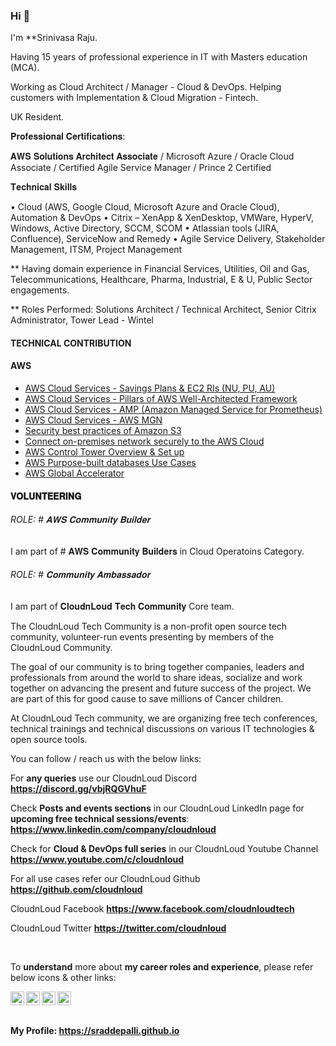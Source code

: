 

<!--
**sraddepalli/sraddepalli** is a ✨ _special_ ✨ repository because its `README.md` (this file) appears on your GitHub profile.

Here are some ideas to get you started:

- 🔭 I’m currently working on ...
- 🌱 I’m currently learning ...
- 👯 I’m looking to collaborate on ...
- 🤔 I’m looking for help with ...
- 💬 Ask me about ...
- 📫 How to reach me: ...
- 😄 Pronouns: ...
- ⚡ Fun fact: ...
-->

### Hi 👋

I'm **Srinivasa Raju.

Having 15 years of professional experience in IT with Masters education (MCA). 

Working as Cloud Architect / Manager - Cloud & DevOps. Helping customers with Implementation & Cloud Migration - Fintech. 

UK Resident.


𝐏𝐫𝐨𝐟𝐞𝐬𝐬𝐢𝐨𝐧𝐚𝐥 𝐂𝐞𝐫𝐭𝐢𝐟𝐢𝐜𝐚𝐭𝐢𝐨𝐧𝐬:

𝐀𝐖𝐒 𝐒𝐨𝐥𝐮𝐭𝐢𝐨𝐧𝐬 𝐀𝐫𝐜𝐡𝐢𝐭𝐞𝐜𝐭 𝐀𝐬𝐬𝐨𝐜𝐢𝐚𝐭𝐞 / Microsoft Azure / Oracle Cloud Associate / Certified Agile Service Manager / Prince 2 Certified

𝐓𝐞𝐜𝐡𝐧𝐢𝐜𝐚𝐥 𝐒𝐤𝐢𝐥𝐥𝐬

•	Cloud (AWS, Google Cloud, Microsoft Azure and Oracle Cloud), Automation & DevOps
•	Citrix – XenApp & XenDesktop, VMWare, HyperV, Windows, Active Directory, SCCM, SCOM
•	Atlassian tools (JIRA, Confluence), ServiceNow and Remedy
•      Agile Service Delivery, Stakeholder Management, ITSM, Project Management

** Having domain experience in Financial Services, Utilities, Oil and Gas, Telecommunications, Healthcare, Pharma, Industrial, E & U, Public Sector engagements.

** Roles Performed:  Solutions Architect / Technical Architect, Senior Citrix Administrator, Tower Lead - Wintel


#### TECHNICAL CONTRIBUTION

#### AWS

- [AWS Cloud Services - Savings Plans & EC2 RIs (NU, PU, AU)](https://blog.cloudnloud.com/aws-cloud-services-savings-plans-ec2-ris-nu-pu-au-in-aws)
- [AWS Cloud Services - Pillars of AWS Well-Architected Framework](https://blog.cloudnloud.com/aws-cloud-services-pillars-of-aws-well-architected-framework)
- [AWS Cloud Services - AMP (Amazon Managed Service for Prometheus)](https://blog.cloudnloud.com/aws-cloud-services-amp-in-aws#heading-aws-cloud-services-amp-in-aws)
- [AWS Cloud Services - AWS MGN](https://blog.cloudnloud.com/aws-cloud-services-aws-mgn)
- [Security best practices of Amazon S3](https://blog.cloudnloud.com/security-best-practices-of-amazon-s3)
- [Connect on-premises network securely to the AWS Cloud](https://blog.cloudnloud.com/connect-on-premises-network-securely-to-the-aws-cloud)
- [AWS Control Tower Overview & Set up](https://blog.cloudnloud.com/aws-control-tower-overview-set-up)
- [AWS Purpose-built databases Use Cases](https://blog.cloudnloud.com/aws-purpose-built-databases-use-cases)
- [AWS Global Accelerator](https://blog.cloudnloud.com/aws-global-accelerator)


#### 𝐕𝐎𝐋𝐔𝐍𝐓𝐄𝐄𝐑𝐈𝐍𝐆

###### ROLE: # 𝐀𝐖𝐒 𝐂𝐨𝐦𝐦𝐮𝐧𝐢𝐭𝐲 𝐁𝐮𝐢𝐥𝐝𝐞𝐫

<P>
I am part of # 𝐀𝐖𝐒 𝐂𝐨𝐦𝐦𝐮𝐧𝐢𝐭𝐲 𝐁𝐮𝐢𝐥𝐝𝐞𝐫𝐬 in Cloud Operatoins Category.

</p>


###### ROLE: # 𝐂𝐨𝐦𝐦𝐮𝐧𝐢𝐭𝐲 𝐀𝐦𝐛𝐚𝐬𝐬𝐚𝐝𝐨𝐫

<P>
I am part of 𝐂𝐥𝐨𝐮𝐝𝐧𝐋𝐨𝐮𝐝 𝐓𝐞𝐜𝐡 𝐂𝐨𝐦𝐦𝐮𝐧𝐢𝐭𝐲 Core team.

The CloudnLoud Tech Community is a non-profit open source tech community, volunteer-run events presenting by members of the CloudnLoud Community.

The goal of our community is to bring together companies, leaders and professionals from around the world to share ideas, socialize and work together on advancing the present and future success of the project. We are part of this for good cause to save millions of Cancer children.

At CloudnLoud Tech community, we are organizing free tech conferences, technical trainings and technical discussions on various IT technologies & open source tools.

</p>

You can follow / reach us with the below links:

For **any queries** use our CloudnLoud Discord **https://discord.gg/vbjRQGVhuF**
	
Check **Posts and events sections** in our CloudnLoud LinkedIn page for **upcoming free technical sessions/events**: **https://www.linkedin.com/company/cloudnloud**
	
Check for **Cloud & DevOps full series** in our CloudnLoud Youtube Channel  **https://www.youtube.com/c/cloudnloud**
	
For all use cases refer our CloudnLoud Github **https://github.com/cloudnloud**
     
CloudnLoud Facebook **https://www.facebook.com/cloudnloudtech**
	
CloudnLoud Twitter **https://twitter.com/cloudnloud**			  
			     

<br />

To **understand** more about **my career roles and experience**, please refer below icons & other links: 


<a href="https://linkedin.com/in/sraddepalli">
  <img align="left" alt="Linkedin" width="22px" src="https://cdn.jsdelivr.net/npm/simple-icons@v3/icons/linkedin.svg" />
</a>

<a href="https://github.com/sraddepalli">
  <img align="left" alt="Github" width="22px" src="https://cdn.jsdelivr.net/npm/simple-icons@v3/icons/github.svg" />
</a>
<a href="https://hashnode.com/@sraddepalli">
  <img align="left" alt="hashnode" width="22px" src="https://cdn.jsdelivr.net/npm/simple-icons@v3/icons/hashnode.svg" />
</a>

<a href="https://twitter.com/sraddepalli">
  <img align="left" alt="Twitter" width="22px" src="https://cdn.jsdelivr.net/npm/simple-icons@v3/icons/twitter.svg" />
</a>

<br />
<br />

 


#### My Profile: https://sraddepalli.github.io   <br />


<!--
 <p align="left"> 
  
  <img src="https://profile-counter.glitch.me/sraddepalli/count.svg" />
	
</p>

-->

<!--

<p align="center"> 
  Visitor count<br>
  <img src="https://profile-counter.glitch.me/sraddepalli/count.svg" />
</p>
           
  -->    
  


<!-- hitwebcounter Code START              


<p>
<img src="https://hitwebcounter.com/counter/counter.php?page=7979204&style=0002&nbdigits=9&type=page&initCount=10000"/>   

</p>

    -->    



<!-- 

<p align="left"> <img src="https://komarev.com/ghpvc/?username=sraddepalli&label=Views&color=blue&style=plastic" alt="sraddepalli" /> </p>

  -->  
  
 
